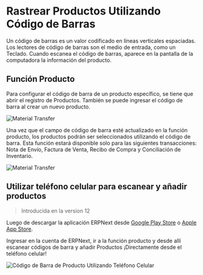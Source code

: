 <!-- add-breadcrumbs -->
# Rastrear Productos Utilizando Código de Barras

Un código de barras es un valor codificado en líneas verticales espaciadas. Los lectores de código de barras son el medio de entrada, como un Teclado. Cuando escanea el código de barras, aparece en la pantalla de la computadora la información del producto. 

## Función Producto

Para configurar el código de barra de un producto específico, se tiene que abrir el registro de Productos. También se puede ingresar el código de barra al crear un nuevo producto. 

<img alt="Material Transfer" class="screenshot" src="{{docs_base_url}}/assets/img/articles/barcode-item-master.png">

Una vez que el campo de código de barra esté actualizado en la función producto, los productos podrán ser seleccionados utilizando el código de barra. Esta función estará disponible solo para las siguientes transacciones: Nota de Envío, Factura de Venta, Recibo de Compra y Conciliación de Inventario.

<img alt="Material Transfer" class="screenshot" src="{{docs_base_url}}/assets/img/articles/barcode-item-selection.gif">

## Utilizar teléfono celular para escanear y añadir productos

> Introducida en la version 12

Luego de descargar la aplicación ERPNext desde [Google Play Store](https://play.google.com/store/apps/details?id=io.frappe.mobile&hl=en) o [Apple App Store](https://apps.apple.com/us/app/erpnext/id1027318091). 

Ingresar en la cuenta de ERPNext, ir a la función producto y desde allí escanear códigos de barra y añadir Productos ¡Directamente desde el teléfono celular! 

![Código de Barra de Producto Utilizando Teléfono Celular](/docs/assets/img/articles/item-barcode-phone.gif)